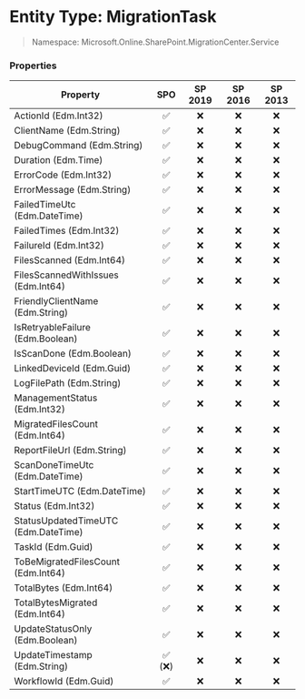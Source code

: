 # Entity Type: MigrationTask

> Namespace: Microsoft.Online.SharePoint.MigrationCenter.Service

### Properties

Property | SPO | SP 2019 | SP 2016 | SP 2013
----------|:---:|:-------:|:-------:|:-------:
ActionId (Edm.Int32) | ✅ | ❌ | ❌ | ❌
ClientName (Edm.String) | ✅ | ❌ | ❌ | ❌
DebugCommand (Edm.String) | ✅ | ❌ | ❌ | ❌
Duration (Edm.Time) | ✅ | ❌ | ❌ | ❌
ErrorCode (Edm.Int32) | ✅ | ❌ | ❌ | ❌
ErrorMessage (Edm.String) | ✅ | ❌ | ❌ | ❌
FailedTimeUtc (Edm.DateTime) | ✅ | ❌ | ❌ | ❌
FailedTimes (Edm.Int32) | ✅ | ❌ | ❌ | ❌
FailureId (Edm.Int32) | ✅ | ❌ | ❌ | ❌
FilesScanned (Edm.Int64) | ✅ | ❌ | ❌ | ❌
FilesScannedWithIssues (Edm.Int64) | ✅ | ❌ | ❌ | ❌
FriendlyClientName (Edm.String) | ✅ | ❌ | ❌ | ❌
IsRetryableFailure (Edm.Boolean) | ✅ | ❌ | ❌ | ❌
IsScanDone (Edm.Boolean) | ✅ | ❌ | ❌ | ❌
LinkedDeviceId (Edm.Guid) | ✅ | ❌ | ❌ | ❌
LogFilePath (Edm.String) | ✅ | ❌ | ❌ | ❌
ManagementStatus (Edm.Int32) | ✅ | ❌ | ❌ | ❌
MigratedFilesCount (Edm.Int64) | ✅ | ❌ | ❌ | ❌
ReportFileUrl (Edm.String) | ✅ | ❌ | ❌ | ❌
ScanDoneTimeUtc (Edm.DateTime) | ✅ | ❌ | ❌ | ❌
StartTimeUTC (Edm.DateTime) | ✅ | ❌ | ❌ | ❌
Status (Edm.Int32) | ✅ | ❌ | ❌ | ❌
StatusUpdatedTimeUTC (Edm.DateTime) | ✅ | ❌ | ❌ | ❌
TaskId (Edm.Guid) | ✅ | ❌ | ❌ | ❌
ToBeMigratedFilesCount (Edm.Int64) | ✅ | ❌ | ❌ | ❌
TotalBytes (Edm.Int64) | ✅ | ❌ | ❌ | ❌
TotalBytesMigrated (Edm.Int64) | ✅ | ❌ | ❌ | ❌
UpdateStatusOnly (Edm.Boolean) | ✅ | ❌ | ❌ | ❌
UpdateTimestamp (Edm.String) | ✅ (❌) | ❌ | ❌ | ❌
WorkflowId (Edm.Guid) | ✅ | ❌ | ❌ | ❌